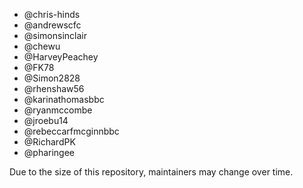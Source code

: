 * @chris-hinds
* @andrewscfc
* @simonsinclair
* @chewu
* @HarveyPeachey
* @FK78
* @Simon2828
* @rhenshaw56
* @karinathomasbbc
* @ryanmccombe
* @jroebu14
* @rebeccarfmcginnbbc
* @RichardPK
* @pharingee

Due to the size of this repository, maintainers may change over time.